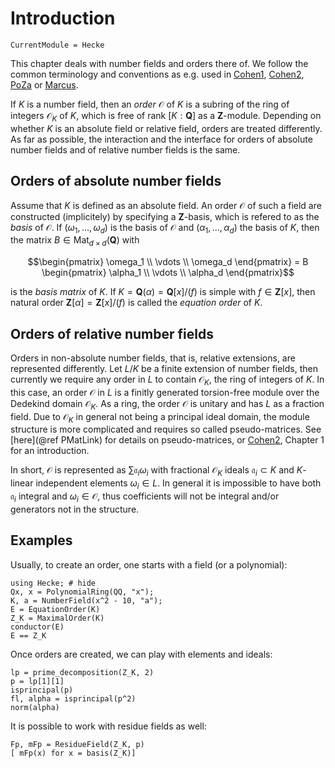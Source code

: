 # Introduction
```@meta
CurrentModule = Hecke
```

This chapter deals with number fields and orders there of. 
We follow the common terminology and conventions as e.g. used in
[Cohen1](@cite), [Cohen2](@cite), [PoZa](@cite) or [Marcus](@cite).

If $K$ is a number field, then an *order* $\mathcal
O$ of $K$ is a subring of the ring of integers $\mathcal O_K$ of $K$, which is free
of rank $[K : \mathbf Q]$ as a $\mathbf Z$-module. Depending on whether
$K$ is an absolute field or relative field, orders are treated differently.
As far as possible, the interaction and the interface for orders of absolute number fields
and of relative number fields is the same.

## Orders of absolute number fields

Assume that $K$ is defined as an absolute field. 
An order $\mathcal O$ of such a field are constructed (implicitely) by
specifying a $\mathbf Z$-basis, which is refered to as the *basis* of $\mathcal
O$. If $(\omega_1,\dotsc,\omega_d)$ is the basis of $\mathcal O$ and
$(\alpha_1,\dotsc,\alpha_d)$ the basis of $K$, then the
matrix $B \in \operatorname{Mat}_{d \times d}(\mathbf Q)$ with
```math
\begin{pmatrix} \omega_1 \\ \vdots \\ \omega_d \end{pmatrix} = B \begin{pmatrix} \alpha_1 \\ \vdots \\ \alpha_d \end{pmatrix}
```
is the *basis matrix* of $K$.
If $K = \mathbf{Q}(\alpha) = \mathbf{Q}[x]/(f)$ is simple with $f \in
\mathbf{Z}[x]$, then natural order $\mathbf Z[\alpha] = \mathbf{Z}[x]/(f)$ is
called the *equation order* of $K$.

## Orders of relative number fields

Orders in non-absolute number fields, that is, relative extensions, are represented
differently. Let $L/K$ be a finite extension of number fields, then currently
we require any order in $L$ to contain $\mathcal O_K$, the ring
of integers of $K$. In this case, an order $\mathcal O$ in $L$ is a
finitly generated torsion-free module over the Dedekind domain $\mathcal O_K$. As a ring,
the order $\mathcal O$ is unitary and has $L$ as a fraction field.
Due to $\mathcal O_K$ in general not being a principal
ideal domain, the module structure is more complicated
and requires so called pseudo-matrices. See 
[here](@ref PMatLink) for details on pseudo-matrices, or [Cohen2](@cite),
Chapter 1 for an introduction.

In short, $\mathcal O$ is represented as $\sum \mathfrak a_i \omega_i$
with fractional $\mathcal O_K$ ideals $\mathfrak a_i\subset K$ and
$K$-linear independent elements $\omega_i\in L$. In general
it is impossible to have both $\mathfrak a_i$ integral and
$\omega_i \in \mathcal O$, thus coefficients will not be integral and/or
generators not in the structure.

## Examples

Usually, to create an order, one starts with a field (or a polynomial):

```@repl 1
using Hecke; # hide
Qx, x = PolynomialRing(QQ, "x");
K, a = NumberField(x^2 - 10, "a");
E = EquationOrder(K)
Z_K = MaximalOrder(K)
conductor(E)
E == Z_K
```

Once orders are created, we can play with elements and ideals:

```@repl 1
lp = prime_decomposition(Z_K, 2)
p = lp[1][1]
isprincipal(p)
fl, alpha = isprincipal(p^2)
norm(alpha)
```

It is possible to work with residue fields as well:

```@repl 1
Fp, mFp = ResidueField(Z_K, p)
[ mFp(x) for x = basis(Z_K)]
```
